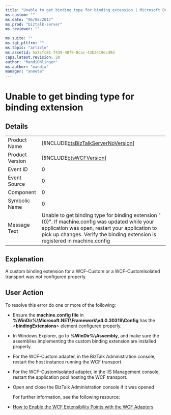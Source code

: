 ```yaml
---
title: "Unable to get binding type for binding extension | Microsoft Docs"
ms.custom: ""
ms.date: "06/08/2017"
ms.prod: "biztalk-server"
ms.reviewer: ""

ms.suite: ""
ms.tgt_pltfrm: ""
ms.topic: "article"
ms.assetid: 5a7cfc81-7439-48f9-8cac-42b2419ecd9d
caps.latest.revision: 20
author: "MandiOhlinger"
ms.author: "mandia"
manager: "anneta"
---
```

# Unable to get binding type for binding extension
## Details  

|                 |                                                                                                                                                                                                                                  |
|-----------------|----------------------------------------------------------------------------------------------------------------------------------------------------------------------------------------------------------------------------------|
|  Product Name   |                                                                        [!INCLUDE[btsBizTalkServerNoVersion](../includes/btsbiztalkservernoversion-md.md)]                                                                        |
| Product Version |                                                                                    [!INCLUDE[btsWCFVersion](../includes/btswcfversion-md.md)]                                                                                    |
|    Event ID     |                                                                                                                0                                                                                                                 |
|  Event Source   |                                                                                                                0                                                                                                                 |
|    Component    |                                                                                                                0                                                                                                                 |
|  Symbolic Name  |                                                                                                                0                                                                                                                 |
|  Message Text   | Unable to get binding type for binding extension "{0}". If machine.config was updated while your application was open, restart your application to pick up changes. Verify the binding extension is registered in machine.config |

## Explanation  
 A custom binding extension for a WCF-Custom or a WCF-CustomIsolated transport was not configured properly.  

## User Action  
 To resolve this error do one or more of the following:  

- Ensure the **machine.config file** in **%WinDir%\Microsoft.NET\Framework\v4.0.30319\Config** has the \<**bindingExtensions**\> element configured properly.  

- In Windows Explorer, go to **%WinDir%\Assembly**, and make sure the assemblies implementing the custom binding extension are installed properly.  

- For the WCF-Custom adapter, in the BizTalk Administration console, restart the host instance running the WCF transport.  

- For the WCF-CustomIsolated adapter, in the IIS Management console, restart the application pool hosting the WCF transport.  

- Open and close the BizTalk Administration console if it was opened  

  For further information, see the following resource:  

- [How to Enable the WCF Extensibility Points with the WCF Adapters](../core/how-to-enable-the-wcf-extensibility-points-with-the-wcf-adapters.md)
